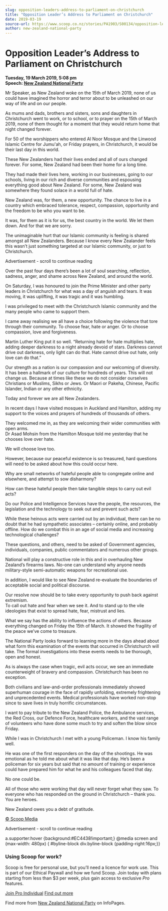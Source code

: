 ```yaml
---
slug: opposition-leaders-address-to-parliament-on-christchurch
title: "Opposition Leader’s Address to Parliament on Christchurch"
date: 2019-03-19
source-url: https://www.scoop.co.nz/stories/PA1903/S00134/opposition-leaders-address-to-parliament-on-christchurch.htm
author: new-zealand-national-party
---
```

Opposition Leader’s Address to Parliament on Christchurch
=========================================================

**Tuesday, 19 March 2019, 5:08 pm**  
**Speech: [New Zealand National Party](https://info.scoop.co.nz/New_Zealand_National_Party)**

  
Mr Speaker, as New Zealand woke on the 15th of March 2019, none of us could have imagined the horror and terror about to be unleashed on our way of life and on our people.

As mums and dads, brothers and sisters, sons and daughters in Christchurch went to work, or to school, or to prayer on the 15th of March 2019, none of them thought for a moment that they would return home that night changed forever.

For 50 of the worshippers who entered Al Noor Mosque and the Linwood Islamic Centre for Jumu'ah, or Friday prayers, in Christchurch, it would be their last day in this world.

These New Zealanders had their lives ended and all of ours changed forever. For some, New Zealand had been their home for a long time.

They had made their lives here, working in our businesses, going to our schools, living in our rich and diverse communities and espousing everything good about New Zealand. For some, New Zealand was somewhere they found solace in a world full of hate.

New Zealand was, for them, a new opportunity. The chance to live in a country which embraced tolerance, respect, compassion, opportunity and the freedom to be who you want to be.

It was, for them as it is for us, the best country in the world. We let them down. And for that we are sorry.

The unimaginable hurt that our Islamic community is feeling is shared amongst all New Zealanders. Because I know every New Zealander feels this wasn’t just something targeted at our Islamic community, or just to Christchurch.

Advertisement - scroll to continue reading





Over the past four days there’s been a lot of soul searching, reflection, sadness, anger, and shame across New Zealand, and around the world.

On Saturday, I was honoured to join the Prime Minister and other party leaders in Christchurch for what was a day of anguish and tears. It was moving, it was uplifting, it was tragic and it was humbling.

I was privileged to meet with the Christchurch Islamic community and the many people who came to support them.

I came away realising we all have a choice following the violence that tore through their community. To choose fear, hate or anger. Or to choose compassion, love and forgiveness.

Martin Luther King put it so well. “Returning hate for hate multiplies hate, adding deeper darkness to a night already devoid of stars. Darkness cannot drive out darkness, only light can do that. Hate cannot drive out hate, only love can do that.”

Our strength as a nation is our compassion and our welcoming of diversity. It has been a hallmark of our culture for hundreds of years. This will not change us. Because at times like these we do not consider ourselves Christians or Muslims, Sikhs or Jews. Or Maori or Pakeha, Chinese, Pacific Islander, Indian or any other ethnicity.

Today and forever we are all New Zealanders.

In recent days I have visited mosques in Auckland and Hamilton, adding my support to the voices and prayers of hundreds of thousands of others.

They welcomed me in, as they are welcoming their wider communities with open arms.  
Dr Asad Mohsin from the Hamilton Mosque told me yesterday that he chooses love over hate.

We will choose love too.

However, because our peaceful existence is so treasured, hard questions will need to be asked about how this could occur here.

Why are small networks of hateful people able to congregate online and elsewhere, and attempt to sow disharmony?

How can these hateful people then take tangible steps to carry out evil acts?

Do our Police and Intelligence Services have the people, the resources, the legislation and the technology to seek out and prevent such acts?

While these heinous acts were carried out by an individual, there can be no doubt that he had sympathetic associates – certainly online, and probably offline. How do we combat this in an age of social media and increasing technological challenges?

These questions, and others, need to be asked of Government agencies, individuals, companies, public commentators and numerous other groups.

National will play a constructive role in this and in overhauling New Zealand’s firearms laws. No-one can understand why anyone needs military-style semi-automatic weapons for recreational use.

In addition, I would like to see New Zealand re-evaluate the boundaries of acceptable social and political discourse.

Our resolve now should be to take every opportunity to push back against extremism.  
To call out hate and fear when we see it. And to stand up to the vile ideologies that exist to spread hate, fear, mistrust and lies.

What we say has the ability to influence the actions of others. Because everything changed on Friday the 15th of March. It showed the fragility of the peace we’ve come to treasure.

The National Party looks forward to learning more in the days ahead about what form this examination of the events that occurred in Christchurch will take. The formal investigations into these events needs to be thorough, open and honest.

As is always the case when tragic, evil acts occur, we see an immediate counterweight of bravery and compassion. Christchurch has been no exception.

Both civilians and law-and-order professionals immediately showed superhuman courage in the face of rapidly unfolding, extremely frightening and unprecedented events. Medical professionals have worked non-stop since to save lives in truly horrific circumstances.

I want to pay tribute to the New Zealand Police, the Ambulance services, the Red Cross, our Defence Force, healthcare workers, and the vast range of volunteers who have done some much to try and soften the blow since Friday.

While I was in Christchurch I met with a young Policeman. I know his family well.

He was one of the first responders on the day of the shootings. He was emotional as he told me about what it was like that day. He’s been a policeman for six years but said that no amount of training or experience could have prepared him for what he and his colleagues faced that day.

No one could be.

All of those who were working that day will never forget what they saw. To everyone who has responded on the ground in Christchurch – thank you. You are heroes.

New Zealand owes you a debt of gratitude.

[© Scoop Media](http://www.scoop.co.nz/about/terms.html)  

Advertisement - scroll to continue reading



a.supporter:hover {background:#EC4438!important;} @media screen and (max-width: 480px) { #byline-block div.byline-block {padding-right:16px;}}

### Using Scoop for work?

Scoop is free for personal use, but you’ll need a licence for work use. This is part of our Ethical Paywall and how we fund Scoop. Join today with plans starting from less than $3 per week, plus gain access to exclusive _Pro_ features.  
  
[Join Pro Individual](https://pro.scoop.co.nz/Individual/?from=ProIn24) [Find out more](https://pro.scoop.co.nz/using-scoop-for-work/?from=ProIn24)

Find more from [New Zealand National Party](https://info.scoop.co.nz/New_Zealand_National_Party) on InfoPages.
